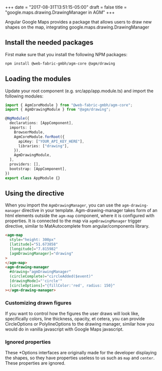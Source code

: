 +++
date = "2017-08-31T13:51:15-05:00"
draft = false
title = "google.maps.drawing.DrawingManager in AGM"
+++

Angular Google Maps provides a package that allows users to draw new shapes on the map, integrating google.maps.drawing.DrawingManager

## Install the needed packages

First make sure that you install the following NPM packages:

```bash
npm install @web-fabric-gmbh/agm-core @agm/drawing
```

## Loading the modules

Update your root component (e.g. src/app/app.module.ts) and import the following modules:

```typescript
import { AgmCoreModule } from "@web-fabric-gmbh/agm-core";
import { AgmDrawingModule } from "@agm/drawing";

@NgModule({
  declarations: [AppComponent],
  imports: [
    BrowserModule,
    AgmCoreModule.forRoot({
      apiKey: ["YOUR_API_KEY_HERE"],
      libraries: ["drawing"],
    }),
    AgmDrawingModule,
  ],
  providers: [],
  bootstrap: [AppComponent],
})
export class AppModule {}
```

## Using the directive

When you import the `AgmDrawingManager`, you can use the `agm-drawing-manager` directive in your
template. Agm-drawing-manager takes form of an html elements outside the `agm-map` component, where
it is configured with properties. It is connected to the map via `agmDrawingManager` trigger
directive, similar to MatAutocomplete from angular/components library.

```html
<agm-map
  style="height: 300px"
  [latitude]="51.673858"
  [longitude]="7.815982"
  [agmDrawingManager]="drawing"
>
</agm-map>
<agm-drawing-manager
  #drawing="agmDrawingManager"
  (circleComplete)="circleAdded($event)"
  [drawingMode]="'circle'"
  [circleOptions]="{fillColor:'red', radius: 150}"
></agm-drawing-manager>
```

### Customizing drawn figures

If you want to control how the figures the user draws will look like, specifically colors,
line thickness, opacity, et cetera, you can provide CircleOptions or PolylineOptions
to the drawing manager, similar how you would do in vanilla javascript with Google Maps javascript.

### Ignored properties

These \*Options interfaces are originally made for the developer displaying the shapes, so they have
properties useless to us such as `map` and `center`. These properties are ignored.

